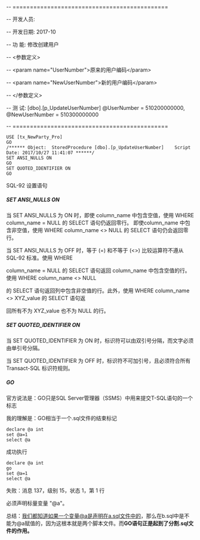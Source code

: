-- =============================================

-- 开发人员:

-- 开发日期: 2017-10

-- 功    能: 修改创建用户

-- &lt;参数定义&gt;

-- &lt;param name="UserNumber"&gt;原来的用户编码&lt;/param&gt;

-- &lt;param name="NewUserNumber"&gt;新的用户编码&lt;/param&gt;

-- &lt;/参数定义&gt;

-- 测    试: \[dbo\].\[p\_UpdateUserNumber\] @UserNumber = 510200000000, @NewUserNumber = 510300000000

-- =============================================

```
USE [tx_NewParty_Pro]
GO
/****** Object:  StoredProcedure [dbo].[p_UpdateUserNumber]    Script Date: 2017/10/27 11:41:07 ******/
SET ANSI_NULLS ON
GO
SET QUOTED_IDENTIFIER ON
GO
```

SQL-92 设置语句

##### **SET ANSI\_NULLS ON**

当 SET ANSI\_NULLS 为 ON 时，即使 column\_name 中包含空值，使用 WHERE column\_name = NULL 的 SELECT 语句仍返回零行。                             即使column\_name 中包含非空值，使用 WHERE column\_name &lt;&gt; NULL 的 SELECT 语句仍会返回零行。

当 SET ANSI\_NULLS 为 OFF 时，等于 \(=\) 和不等于 \(&lt;&gt;\) 比较运算符不遵从 SQL-92 标准。使用 WHERE

column\_name = NULL 的 SELECT 语句返回 column\_name 中包含空值的行。使用 WHERE column\_name &lt;&gt; NULL

的 SELECT 语句返回列中包含非空值的行。此外，使用 WHERE column\_name &lt;&gt; XYZ\_value 的 SELECT 语句返

回所有不为 XYZ\_value 也不为 NULL 的行。

##### SET QUOTED\_IDENTIFIER ON

当 SET QUOTED\_IDENTIFIER 为 ON 时，标识符可以由双引号分隔，而文字必须由单引号分隔。

当 SET QUOTED\_IDENTIFIER 为 OFF 时，标识符不可加引号，且必须符合所有 Transact-SQL 标识符规则。

##### GO

官方说法是：GO只是SQL Server管理器（SSMS）中用来提交T-SQL语句的一个标志

我的理解是：GO相当于一个.sql文件的结束标记

```
declare @a int
set @a=1
select @a
```

成功执行

```
declare @a int
go
set @a=1
select @a
```

失败：消息 137，级别 15，状态 1，第 1 行

必须声明标量变量 "@a"。

总结：我们都知道如果一个变量@a是声明在a.sql文件中的，那么在b.sql中是不能为@a赋值的，因为这根本就是两个脚本文件。而**GO语句正是起到了分割.sql文件的作用。**



  


